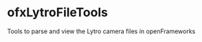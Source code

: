 ofxLytroFileTools
=================

Tools to parse and view the Lytro camera files in openFrameworks